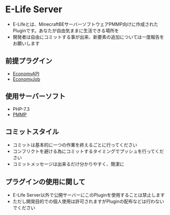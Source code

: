 # E-Life Server
- E-Lifeとは、MinecraftBEサーバーソフトウェアPMMP向けに作成されたPluginです。あなたが自由気ままに生活できる場所を
- 開発者は自由にコミットする事が出来、新要素の追加については一度報告をお願いします

## 前提プラグイン
- [EconomyAPI](https://github.com/onebone/EconomyS/tree/3.x/EconomyAPI)
- [EconomyJob](https://github.com/onebone/EconomyS/tree/3.x/EconomyJob)

## 使用サーバーソフト
- PHP-7.3
- [PMMP](https://github.com/pmmp/PocketMine-MP)

## コミットスタイル
- コミットは基本的に一つの作業を終えるごとに行ってください
- コンフリクトを避ける為にコミットするタイミングでプッシュを行ってください
- コミットメッセージは出来るだけ分かりやすく、簡潔に

## プラグインの使用に関して
- E-Life Server以外で公開サーバーにこのPluginを使用することは禁止します
- ただし開発目的での個人使用は許可されますがPluginの配布などは行わないでください

